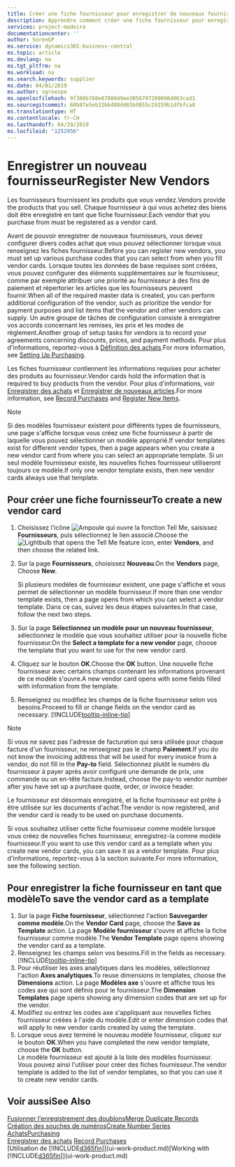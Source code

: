 ```yaml
---
title: Créer une fiche fournisseur pour enregistrer de nouveaux fournisseurs | Microsoft Docs
description: Apprendre comment créer une fiche fournisseur pour enregistrer un nouveau fournisseur.
services: project-madeira
documentationcenter: ''
author: SorenGP
ms.service: dynamics365-business-central
ms.topic: article
ms.devlang: na
ms.tgt_pltfrm: na
ms.workload: na
ms.search.keywords: supplier
ms.date: 04/01/2019
ms.author: sgroespe
ms.openlocfilehash: 9f388b788e8788049ee30567972090984063cad1
ms.sourcegitcommit: 60b87e5eb32bb408dd65b9855c29159b1dfbfca8
ms.translationtype: HT
ms.contentlocale: fr-CH
ms.lasthandoff: 04/29/2019
ms.locfileid: "1252956"
---
```

# <a name="register-new-vendors"></a><span data-ttu-id="cca12-103">Enregistrer un nouveau fournisseur</span><span class="sxs-lookup"><span data-stu-id="cca12-103">Register New Vendors</span></span>
<span data-ttu-id="cca12-104">Les fournisseurs fournissent les produits que vous vendez.</span><span class="sxs-lookup"><span data-stu-id="cca12-104">Vendors provide the products that you sell.</span></span> <span data-ttu-id="cca12-105">Chaque fournisseur à qui vous achetez des biens doit être enregistré en tant que fiche fournisseur.</span><span class="sxs-lookup"><span data-stu-id="cca12-105">Each vendor that you purchase from must be registered as a vendor card.</span></span>

<span data-ttu-id="cca12-106">Avant de pouvoir enregistrer de nouveaux fournisseurs, vous devez configurer divers codes achat que vous pouvez sélectionner lorsque vous renseignez les fiches fournisseur.</span><span class="sxs-lookup"><span data-stu-id="cca12-106">Before you can register new vendors, you must set up various purchase codes that you can select from when you fill vendor cards.</span></span> <span data-ttu-id="cca12-107">Lorsque toutes les données de base requises sont créées, vous pouvez configurer des éléments supplémentaires sur le fournisseur, comme par exemple attribuer une priorité au fournisseur à des fins de paiement et répertorier les articles que les fournisseurs peuvent fournir.</span><span class="sxs-lookup"><span data-stu-id="cca12-107">When all of the required master data is created, you can perform additional configuration of the vendor, such as prioritize the vendor for payment purposes and list items that the vendor and other vendors can supply.</span></span> <span data-ttu-id="cca12-108">Un autre groupe de tâches de configuration consiste à enregistrer vos accords concernant les remises, les prix et les modes de règlement.</span><span class="sxs-lookup"><span data-stu-id="cca12-108">Another group of setup tasks for vendors is to record your agreements concerning discounts, prices, and payment methods.</span></span> <span data-ttu-id="cca12-109">Pour plus d'informations, reportez-vous à [Définition des achats](purchasing-setup-purchasing.md).</span><span class="sxs-lookup"><span data-stu-id="cca12-109">For more information, see [Setting Up Purchasing](purchasing-setup-purchasing.md).</span></span>

<span data-ttu-id="cca12-110">Les fiches fournisseur contiennent les informations requises pour acheter des produits au fournisseur.</span><span class="sxs-lookup"><span data-stu-id="cca12-110">Vendor cards hold the information that is required to buy products from the vendor.</span></span> <span data-ttu-id="cca12-111">Pour plus d'informations, voir [Enregistrer des achats](purchasing-how-record-purchases.md) et [Enregistrer de nouveaux articles](inventory-how-register-new-items.md).</span><span class="sxs-lookup"><span data-stu-id="cca12-111">For more information, see [Record Purchases](purchasing-how-record-purchases.md) and [Register New Items](inventory-how-register-new-items.md).</span></span>

> [!NOTE]  
>   <span data-ttu-id="cca12-112">Si des modèles fournisseur existent pour différents types de fournisseurs, une page s'affiche lorsque vous créez une fiche fournisseur à partir de laquelle vous pouvez sélectionner un modèle approprié.</span><span class="sxs-lookup"><span data-stu-id="cca12-112">If vendor templates exist for different vendor types, then a page appears when you create a new vendor card from where you can select an appropriate template.</span></span> <span data-ttu-id="cca12-113">Si un seul modèle fournisseur existe, les nouvelles fiches fournisseur utiliseront toujours ce modèle.</span><span class="sxs-lookup"><span data-stu-id="cca12-113">If only one vendor template exists, then new vendor cards always use that template.</span></span>

## <a name="to-create-a-new-vendor-card"></a><span data-ttu-id="cca12-114">Pour créer une fiche fournisseur</span><span class="sxs-lookup"><span data-stu-id="cca12-114">To create a new vendor card</span></span>
1. <span data-ttu-id="cca12-115">Choisissez l'icône ![Ampoule qui ouvre la fonction Tell Me](media/ui-search/search_small.png "Dites-moi ce que vous voulez faire"), saisissez **Fournisseurs**, puis sélectionnez le lien associé.</span><span class="sxs-lookup"><span data-stu-id="cca12-115">Choose the ![Lightbulb that opens the Tell Me feature](media/ui-search/search_small.png "Tell me what you want to do") icon, enter **Vendors**, and then choose the related link.</span></span>  
2. <span data-ttu-id="cca12-116">Sur la page **Fournisseurs**, choisissez **Nouveau**.</span><span class="sxs-lookup"><span data-stu-id="cca12-116">On the **Vendors** page, Choose **New**.</span></span>

    <span data-ttu-id="cca12-117">Si plusieurs modèles de fournisseur existent, une page s'affiche et vous permet de sélectionner un modèle fournisseur.</span><span class="sxs-lookup"><span data-stu-id="cca12-117">If more than one vendor template exists, then a page opens from which you can select a vendor template.</span></span> <span data-ttu-id="cca12-118">Dans ce cas, suivez les deux étapes suivantes.</span><span class="sxs-lookup"><span data-stu-id="cca12-118">In that case, follow the next two steps.</span></span>
3. <span data-ttu-id="cca12-119">Sur la page **Sélectionnez un modèle pour un nouveau fournisseur**, sélectionnez le modèle que vous souhaitez utiliser pour la nouvelle fiche fournisseur.</span><span class="sxs-lookup"><span data-stu-id="cca12-119">On the **Select a template for a new vendor** page, choose the template that you want to use for the new vendor card.</span></span>
4. <span data-ttu-id="cca12-120">Cliquez sur le bouton **OK**.</span><span class="sxs-lookup"><span data-stu-id="cca12-120">Choose the **OK** button.</span></span> <span data-ttu-id="cca12-121">Une nouvelle fiche fournisseur avec certains champs contenant les informations provenant de ce modèle s'ouvre.</span><span class="sxs-lookup"><span data-stu-id="cca12-121">A new vendor card opens with some fields filled with information from the template.</span></span>
5. <span data-ttu-id="cca12-122">Renseignez ou modifiez les champs de la fiche fournisseur selon vos besoins.</span><span class="sxs-lookup"><span data-stu-id="cca12-122">Proceed to fill or change fields on the vendor card as necessary.</span></span> [!INCLUDE[tooltip-inline-tip](includes/tooltip-inline-tip_md.md)]

> [!NOTE]  
>   <span data-ttu-id="cca12-123">Si vous ne savez pas l'adresse de facturation qui sera utilisée pour chaque facture d'un fournisseur, ne renseignez pas le champ **Paiement**.</span><span class="sxs-lookup"><span data-stu-id="cca12-123">If you do not know the invoicing address that will be used for every invoice from a vendor, do not fill in the **Pay-to** field.</span></span> <span data-ttu-id="cca12-124">Sélectionnez plutôt le numéro du fournisseur à payer après avoir configuré une demande de prix, une commande ou un en-tête facture.</span><span class="sxs-lookup"><span data-stu-id="cca12-124">Instead, choose the pay-to vendor number after you have set up a purchase quote, order, or invoice header.</span></span>

<span data-ttu-id="cca12-125">Le fournisseur est désormais enregistré, et la fiche fournisseur est prête à être utilisée sur les documents d'achat.</span><span class="sxs-lookup"><span data-stu-id="cca12-125">The vendor is now registered, and the vendor card is ready to be used on purchase documents.</span></span>

<span data-ttu-id="cca12-126">Si vous souhaitez utiliser cette fiche fournisseur comme modèle lorsque vous créez de nouvelles fiches fournisseur, enregistrez-la comme modèle fournisseur.</span><span class="sxs-lookup"><span data-stu-id="cca12-126">If you want to use this vendor card as a template when you create new vendor cards, you can save it as a vendor template.</span></span> <span data-ttu-id="cca12-127">Pour plus d'informations, reportez-vous à la section suivante.</span><span class="sxs-lookup"><span data-stu-id="cca12-127">For more information, see the following section.</span></span>

## <a name="to-save-the-vendor-card-as-a-template"></a><span data-ttu-id="cca12-128">Pour enregistrer la fiche fournisseur en tant que modèle</span><span class="sxs-lookup"><span data-stu-id="cca12-128">To save the vendor card as a template</span></span>
1. <span data-ttu-id="cca12-129">Sur la page **Fiche fournisseur**, sélectionnez l'action **Sauvegarder comme modèle**.</span><span class="sxs-lookup"><span data-stu-id="cca12-129">On the **Vendor Card** page, choose the **Save as Template** action.</span></span> <span data-ttu-id="cca12-130">La page **Modèle fournisseur** s'ouvre et affiche la fiche fournisseur comme modèle.</span><span class="sxs-lookup"><span data-stu-id="cca12-130">The **Vendor Template** page opens showing the vendor card as a template.</span></span>
2. <span data-ttu-id="cca12-131">Renseignez les champs selon vos besoins.</span><span class="sxs-lookup"><span data-stu-id="cca12-131">Fill in the fields as necessary.</span></span> [!INCLUDE[tooltip-inline-tip](includes/tooltip-inline-tip_md.md)]
3. <span data-ttu-id="cca12-132">Pour réutiliser les axes analytiques dans les modèles, sélectionnez l'action **Axes analytiques**.</span><span class="sxs-lookup"><span data-stu-id="cca12-132">To reuse dimensions in templates, choose the **Dimensions** action.</span></span> <span data-ttu-id="cca12-133">La page **Modèles axe** s'ouvre et affiche tous les codes axe qui sont définis pour le fournisseur.</span><span class="sxs-lookup"><span data-stu-id="cca12-133">The **Dimension Templates** page opens showing any dimension codes that are set up for the vendor.</span></span>
4. <span data-ttu-id="cca12-134">Modifiez ou entrez les codes axe s'appliquant aux nouvelles fiches fournisseur créées à l'aide du modèle.</span><span class="sxs-lookup"><span data-stu-id="cca12-134">Edit or enter dimension codes that will apply to new vendor cards created by using the template.</span></span>
5. <span data-ttu-id="cca12-135">Lorsque vous avez terminé le nouveau modèle fournisseur, cliquez sur le bouton **OK**.</span><span class="sxs-lookup"><span data-stu-id="cca12-135">When you have completed the new vendor template, choose the **OK** button.</span></span>  
   <span data-ttu-id="cca12-136">Le modèle fournisseur est ajouté à la liste des modèles fournisseur. Vous pouvez ainsi l'utiliser pour créer des fiches fournisseur.</span><span class="sxs-lookup"><span data-stu-id="cca12-136">The vendor template is added to the list of vendor templates, so that you can use it to create new vendor cards.</span></span>

## <a name="see-also"></a><span data-ttu-id="cca12-137">Voir aussi</span><span class="sxs-lookup"><span data-stu-id="cca12-137">See Also</span></span>
[<span data-ttu-id="cca12-138">Fusionner l'enregistrement des doublons</span><span class="sxs-lookup"><span data-stu-id="cca12-138">Merge Duplicate Records</span></span>](sales-how-merge-duplicate-records.md)  
[<span data-ttu-id="cca12-139">Création des souches de numéros</span><span class="sxs-lookup"><span data-stu-id="cca12-139">Create Number Series</span></span>](ui-create-number-series.md)  
[<span data-ttu-id="cca12-140">Achats</span><span class="sxs-lookup"><span data-stu-id="cca12-140">Purchasing</span></span>](purchasing-manage-purchasing.md)  
<span data-ttu-id="cca12-141">[Enregistrer des achats](purchasing-how-record-purchases.md) </span><span class="sxs-lookup"><span data-stu-id="cca12-141">[Record Purchases](purchasing-how-record-purchases.md) </span></span>  
<span data-ttu-id="cca12-142">[Utilisation de [!INCLUDE[d365fin](includes/d365fin_md.md)]](ui-work-product.md)</span><span class="sxs-lookup"><span data-stu-id="cca12-142">[Working with [!INCLUDE[d365fin](includes/d365fin_md.md)]](ui-work-product.md)</span></span>  
